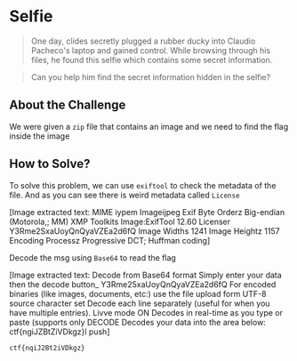 # Selfie
> One day, clides secretly plugged a rubber ducky into Claudio Pacheco's laptop and gained control. While browsing through his files, he found this selfie which contains some secret information.

> Can you help him find the secret information hidden in the selfie?

## About the Challenge
We were given a `zip` file that contains an image and we need to find the flag inside the image

## How to Solve?
To solve this problem, we can use `exiftool` to check the metadata of the file. And as you can see there is weird metadata called `License`


[Image extracted text: MIME iypem
Imageijpeg
Exif Byte Orderz
Big-endian (Motorola,; MM)
XMP Toolkits
Image:ExifTool 12.60
Licenser
Y3Rme2SxaUoyQnQyaVZEa2d6fQ
Image Widths
1241
Image Heightz
1157
Encoding Processz
Progressive DCT; Huffman coding]


Decode the msg using `Base64` to read the flag


[Image extracted text: Decode from Base64 format
Simply enter your data then
the decode button_
Y3Rme25xaUoyQnQyaVZEa2d6fQ
For encoded binaries (like images, documents, etc:) use the file upload form
UTF-8
source character set 
Decode each line separately (useful for when you have multiple entries).
Livve mode ON
Decodes in real-time as you type or paste (supports only
DECODE
Decodes your data into the area below:
ctf{ngiJZBtZiVDkgz}l
push]


```
ctf{nqiJ2Bt2iVDkgz}
```